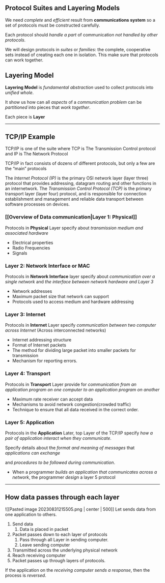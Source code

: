 ## Protocol Suites and Layering Models

We need *complete* and *efficient* result from **communications system** so a set of protocols must be constructed carefully.

Each protocol should *handle a part* of communication *not handled by other protocols*.

We will design protocols in *suites* or *families*: the complete, cooperative sets instead of creating each one in isolation. This make sure that protocols can work together.
## Layering Model

**Layering Model** is *fundamental abstraction* used to collect protocols into *unified whole*. 

It show us how can all *aspects* of a *communication problem* can be *partitioned* into pieces that *work together*. 

Each piece is **Layer**

----

## TCP/IP Example

TCP/IP is one of the suite where TCP is The Transmission Control protocol and IP is The Network Protocol

TCP/IP in fact consists of dozens of different protocols, but only a few are the “main” protocols

The _Internet Protocol (IP)_ is the primary OSI network layer (layer three) protocol that provides addressing, datagram routing and other functions in an internetwork. The _Transmission Control Protocol (TCP)_ is the primary transport layer (layer four) protocol, and is responsible for connection establishment and management and reliable data transport between software processes on devices.


### [[Overview of Data communication|Layer 1: Physical]]
Protocols in **Physical** Layer specify about *transmission medium and associated hardware* 

- Electrical properties
- Radio Frequencies
- Signals
### Layer 2: Network Interface or MAC
Protocols in **Network Interface** layer specify about *communication over a single network* and *the interface between network hardware and Layer 3* 

- Network addresses
- Maximum packet size that network can support
- Protocols used to access medium and hardware addressing

### Layer 3: Internet
Protocols in **Internet** Layer specify *communication between two computer across Internet* (Across interconnected networks)

- Internet addressing structure
- Format of Internet packets
- The method for dividing large packet into smaller packets for transmission
- Mechanism for reporting errors.

### Layer 4: Transport
Protocols in **Transport** Layer provide for *communication from an application program on one computer to an application program on another*

- Maximum rate receiver can accept data
- Mechanisms to avoid network congestion(crowded traffic)
- Technique to ensure that all data received in the correct order.

### Layer 5: Application
Protocols in the **Application** Later, top Layer of the TCP/IP specify *how a pair of application interact when they communicate*.

Specify details about the *format and meaning of messages* that *applications can exchange* 

and *procedures to be followed during communication*.

- When a programmer *builds an application that communicates across a network*, the programmer *design* a layer 5 protocol

----
## How data passes through each layer
![[Pasted image 20230831215505.png  | center | 500]]
Let sends data from one application to others.

1. Send data
	1. Data is placed in packet
2. Packet passes down to each layer of protocols
	1. Pass through all Layer in sending computer.
	2. Leave sending computer
3. Transmitted across the underlying physical network
4. Reach receiving computer
5. Packet passes up through layers of protocols.

If the application on the *receiving computer sends a response*, then the process is *reversed*.
